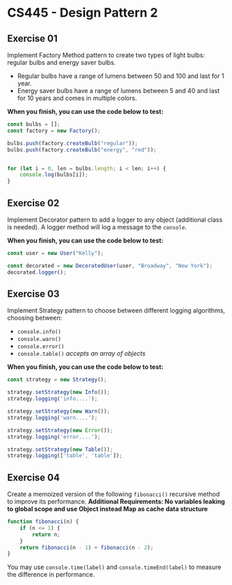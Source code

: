 # CS445 - Design Pattern 2

## Exercise 01
Implement Factory Method pattern to create two types of light bulbs: regular bulbs and energy saver bulbs. 
* Regular bulbs have a range of lumens between 50 and 100 and last for 1 year. 
* Energy saver bulbs have a range of lumens between 5 and 40 and last for 10 years and comes in multiple colors.

**When you finish, you can use the code below to test:**
```javascript
const bulbs = [];
const factory = new Factory();

bulbs.push(factory.createBulb("regular"));
bulbs.push(factory.createBulb("energy", "red"));


for (let i = 0, len = bulbs.length; i < len; i++) {
    console.log(bulbs[i]);
}
```
  
## Exercise 02
Implement Decorator pattern to add a logger to any object (additional class is needed). A logger method will log a message to the `console`.

**When you finish, you can use the code below to test:**
```javascript
const user = new User("Kelly");

const decorated = new DecoratedUser(user, "Broadway", "New York");
decorated.logger();
```
  
## Exercise 03
Implement Strategy pattern to choose between different logging algorithms, choosing between:
* `console.info()`
* `console.warn()`
* `console.error()`
* `console.table()`  *accepts an array of objects*


**When you finish, you can use the code below to test:**
```javascript
const strategy = new Strategy();

strategy.setStrategy(new Info());
strategy.logging('info....');

strategy.setStrategy(new Warn());
strategy.logging('warn....');

strategy.setStrategy(new Error());
strategy.logging('error....');

strategy.setStrategy(new Table());
strategy.logging(['table', 'table']);
```
  
## Exercise 04
Create a memoized version of the following `fibonacci()` recursive method to improve its performance.
**Additional Requirements: No variables leaking to global scope and use Object instead Map as cache data structure**
```javascript
function fibonacci(n) {
    if (n <= 1) {
        return n;
    }
    return fibonacci(n - 1) + fibonacci(n - 2);
}
```
You may use `console.time(label)` and `console.timeEnd(label)` to measure the difference in performance.
